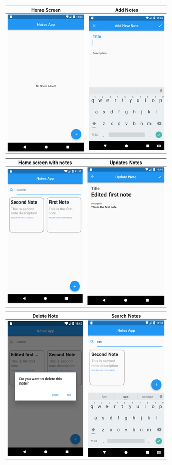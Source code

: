  Home Screen               |  Add Notes 
:-------------------------:|:-------------------------:
![](Images/home.png)       |  ![](Images/AddNotes.png)

 Home screen with notes    |  Updates Notes
:-------------------------:|:-------------------------:
![](Images/Homenotes.png)  | ![](Images/UpdateNote.png)

 Delete Note               |  Search Notes          
:-------------------------:|:-------------------------:
![](Images/DeleteNote.png)| ![](Images/Searchnote.png)
